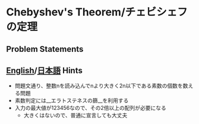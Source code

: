 Chebyshev's Theorem/チェビシェフの定理
=
Problem Statements
-
[English](http://judge.u-aizu.ac.jp/onlinejudge/description.jsp?id=1172)/[日本語](http://judge.u-aizu.ac.jp/onlinejudge/description.jsp?id=1172&lang=jp)
Hints
-
* 問題文通り、整数nを読み込んでnより大きく2n以下である素数の個数を数える問題
* 素数判定には__エラトステネスの篩__を利用する
* 入力の最大値が123456なので、その2倍以上の配列が必要になる
  - 大きくはないので、普通に宣言しても大丈夫
